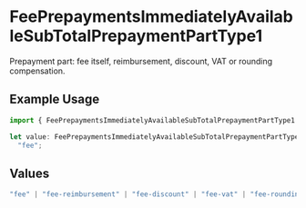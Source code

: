 # FeePrepaymentsImmediatelyAvailableSubTotalPrepaymentPartType1

Prepayment part: fee itself, reimbursement, discount, VAT or rounding compensation.

## Example Usage

```typescript
import { FeePrepaymentsImmediatelyAvailableSubTotalPrepaymentPartType1 } from "mollie-api-typescript/models/operations";

let value: FeePrepaymentsImmediatelyAvailableSubTotalPrepaymentPartType1 =
  "fee";
```

## Values

```typescript
"fee" | "fee-reimbursement" | "fee-discount" | "fee-vat" | "fee-rounding-compensation"
```